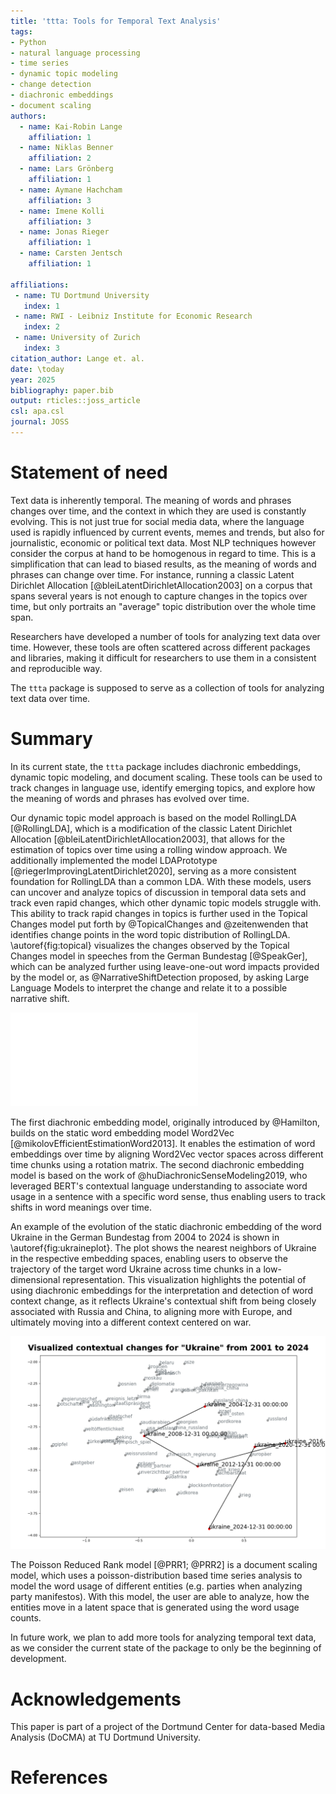 ```yaml
---
title: 'ttta: Tools for Temporal Text Analysis'
tags:
- Python
- natural language processing
- time series
- dynamic topic modeling
- change detection
- diachronic embeddings
- document scaling
authors:
  - name: Kai-Robin Lange
    affiliation: 1
  - name: Niklas Benner
    affiliation: 2
  - name: Lars Grönberg
    affiliation: 1
  - name: Aymane Hachcham
    affiliation: 3
  - name: Imene Kolli
    affiliation: 3
  - name: Jonas Rieger
    affiliation: 1
  - name: Carsten Jentsch
    affiliation: 1
    
affiliations:
 - name: TU Dortmund University
   index: 1
 - name: RWI - Leibniz Institute for Economic Research
   index: 2
 - name: University of Zurich
   index: 3
citation_author: Lange et. al.
date: \today
year: 2025
bibliography: paper.bib
output: rticles::joss_article
csl: apa.csl
journal: JOSS
---
```


# Statement of need 
Text data is inherently temporal. The meaning of words and phrases changes over time, and the context in which they are used is constantly evolving. This is not just true for social media data, where the language used is rapidly influenced by current events, memes and trends, but also for journalistic, economic or political text data. Most NLP techniques however consider the corpus at hand to be homogenous in regard to time. This is a simplification that can lead to biased results, as the meaning of words and phrases can change over time. For instance, running a classic Latent Dirichlet Allocation [@bleiLatentDirichletAllocation2003] on a corpus that spans several years is not enough to capture changes in the topics over time, but only portraits an "average" topic distribution over the whole time span.

Researchers have developed a number of tools for analyzing text data over time. However, these tools are often scattered across different packages and libraries, making it difficult for researchers to use them in a consistent and reproducible way.

The `ttta` package is supposed to serve as a collection of tools for analyzing text data over time. 

# Summary
In its current state, the `ttta` package includes diachronic embeddings, dynamic topic modeling, and document scaling. These tools can be used to track changes in language use, identify emerging topics, and explore how the meaning of words and phrases has evolved over time.

Our dynamic topic model approach is based on the model RollingLDA [@RollingLDA], which is a modification of the classic Latent Dirichlet Allocation [@bleiLatentDirichletAllocation2003], that allows for the estimation of topics over time using a rolling window approach. We additionally implemented the model LDAPrototype [@riegerImprovingLatentDirichlet2020], serving as a more consistent foundation for RollingLDA than a common LDA. With these models, users can uncover and analyze topics of discussion in temporal data sets and track even rapid changes, which other dynamic topic models struggle with. This ability to track rapid changes in topics is further used in the Topical Changes model put forth by @TopicalChanges and @zeitenwenden that identifies change points in the word topic distribution of RollingLDA. \autoref{fig:topical} visualizes the changes observed by the Topical Changes model in speeches from the German Bundestag [@SpeakGer], which can be analyzed further using leave-one-out word impacts provided by the model or, as @NarrativeShiftDetection proposed, by asking Large Language Models to interpret the change and relate it to a possible narrative shift.

![Changes observed by the Topical Changes Model in a corpus of speeches held in the German Bundestag between 1949 and 2023. There is one plot for each topic, with the topic's most defining words over the time frame provided as a title for easier interpretation. Each plot shows the stability of the topic over time (blue line) as well as a threshold calculated with a monitoring procedure (orange line). A change is detected, when the observed stability falls below the threshold, indicated by red vertical lines.\label{fig:topical}](changes.pdf)

The first diachronic embedding model, originally introduced by @Hamilton, builds on the static word embedding model Word2Vec [@mikolovEfficientEstimationWord2013]. It enables the estimation of word embeddings over time by aligning Word2Vec vector spaces across different time chunks using a rotation matrix. The second diachronic embedding model is based on the work of @huDiachronicSenseModeling2019, who leveraged BERT's contextual language understanding to associate word usage in a sentence with a specific word sense, thus enabling users to track shifts in word meanings over time.

An example of the evolution of the static diachronic embedding of the word Ukraine in the German Bundestag from 2004 to 2024 is shown in \autoref{fig:ukraineplot}. The plot shows the nearest neighbors of Ukraine in the respective embedding spaces, enabling users to observe the trajectory of the target word Ukraine across time chunks in a low-dimensional representation. This visualization highlights the potential of using diachronic embeddings for the interpretation and detection of word context change, as it reflects Ukraine's contextual shift from being closely associated with Russia and China, to aligning more with Europe, and ultimately moving into a different context centered on war.

![Development of the diachronic embedding of the word "ukraine" from 2004 to 2024 in the German Bundestag. Along with the word itself, its closest neighbors to visualize the target word's track across time. The dimension of the embeddings has been lowered using TSNE.\label{fig:ukraineplot}](ukraine.png)

The Poisson Reduced Rank model [@PRR1; @PRR2] is a document scaling model, which uses a poisson-distribution based time series analysis to model the word usage of different entities (e.g. parties when analyzing party manifestos). With this model, the user are able to analyze, how the entities move in a latent space that is generated using the word usage counts.

In future work, we plan to add more tools for analyzing temporal text data, as we consider the current state of the package to only be the beginning of development.

# Acknowledgements
This paper is part of a project of the Dortmund Center for data-based Media Analysis (DoCMA) at TU Dortmund University.

# References
